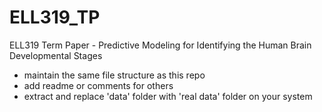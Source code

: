 # ELL319_TP
ELL319 Term Paper - Predictive Modeling for Identifying the Human Brain Developmental Stages

- maintain the same file structure as this repo
- add readme or comments for others 
- extract and replace 'data' folder with 'real data' folder on your system 
